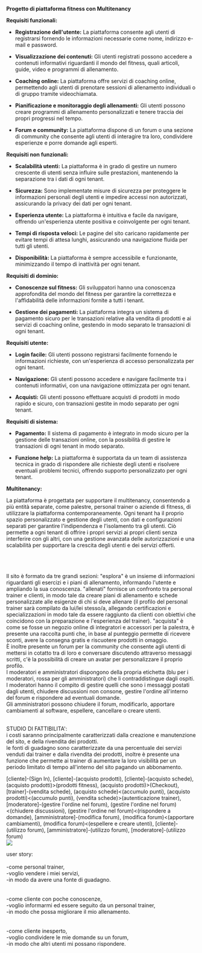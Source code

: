 **Progetto di piattaforma fitness con Multitenancy**

**Requisiti funzionali:**

- **Registrazione dell'utente:** La piattaforma consente agli utenti di registrarsi fornendo le informazioni necessarie come nome, indirizzo e-mail e password.
  
- **Visualizzazione dei contenuti:** Gli utenti registrati possono accedere a contenuti informativi riguardanti il mondo del fitness, quali articoli, guide, video e programmi di allenamento.
  
- **Coaching online:** La piattaforma offre servizi di coaching online, permettendo agli utenti di prenotare sessioni di allenamento individuali o di gruppo tramite videochiamata.
  
- **Pianificazione e monitoraggio degli allenamenti:** Gli utenti possono creare programmi di allenamento personalizzati e tenere traccia dei propri progressi nel tempo.
  
- **Forum e community:** La piattaforma dispone di un forum o una sezione di community che consente agli utenti di interagire tra loro, condividere esperienze e porre domande agli esperti.

**Requisiti non funzionali:**

- **Scalabilità utenti:** La piattaforma è in grado di gestire un numero crescente di utenti senza influire sulle prestazioni, mantenendo la separazione tra i dati di ogni tenant.
  
- **Sicurezza:** Sono implementate misure di sicurezza per proteggere le informazioni personali degli utenti e impedire accessi non autorizzati, assicurando la privacy dei dati per ogni tenant.
  
- **Esperienza utente:** La piattaforma è intuitiva e facile da navigare, offrendo un'esperienza utente positiva e coinvolgente per ogni tenant.
  
- **Tempi di risposta veloci:** Le pagine del sito caricano rapidamente per evitare tempi di attesa lunghi, assicurando una navigazione fluida per tutti gli utenti.
  
- **Disponibilità:** La piattaforma è sempre accessibile e funzionante, minimizzando il tempo di inattività per ogni tenant.

**Requisiti di dominio:**

- **Conoscenze sul fitness:** Gli sviluppatori hanno una conoscenza approfondita del mondo del fitness per garantire la correttezza e l'affidabilità delle informazioni fornite a tutti i tenant.
  
- **Gestione dei pagamenti:** La piattaforma integra un sistema di pagamento sicuro per le transazioni relative alla vendita di prodotti e ai servizi di coaching online, gestendo in modo separato le transazioni di ogni tenant.

**Requisiti utente:**

- **Login facile:** Gli utenti possono registrarsi facilmente fornendo le informazioni richieste, con un'esperienza di accesso personalizzata per ogni tenant.
  
- **Navigazione:** Gli utenti possono accedere e navigare facilmente tra i contenuti informativi, con una navigazione ottimizzata per ogni tenant.
  
- **Acquisti:** Gli utenti possono effettuare acquisti di prodotti in modo rapido e sicuro, con transazioni gestite in modo separato per ogni tenant.

**Requisiti di sistema:**

- **Pagamento:** Il sistema di pagamento è integrato in modo sicuro per la gestione delle transazioni online, con la possibilità di gestire le transazioni di ogni tenant in modo separato.
  
- **Funzione help:** La piattaforma è supportata da un team di assistenza tecnica in grado di rispondere alle richieste degli utenti e risolvere eventuali problemi tecnici, offrendo supporto personalizzato per ogni tenant.

**Multitenancy:**

La piattaforma è progettata per supportare il multitenancy, consentendo a più entità separate, come palestre, personal trainer o aziende di fitness, di utilizzare la piattaforma contemporaneamente. Ogni tenant ha il proprio spazio personalizzato e gestione degli utenti, con dati e configurazioni separati per garantire l'indipendenza e l'isolamento tra gli utenti. Ciò permette a ogni tenant di offrire i propri servizi ai propri clienti senza interferire con gli altri, con una gestione avanzata delle autorizzazioni e una scalabilità per supportare la crescita degli utenti e dei servizi offerti.
<br>
<br><br><br>

Il sito è formato da tre grandi sezioni: "esplora" è un insieme di informazioni riguardanti gli esercizi e i piani di allenamento, informando l'utente e ampliando la sua conoscenza. "allenati" fornisce un confronto tra personal trainer e clienti, in modo tale da creare piani di allenamento e schede personalizzate alle esigenze di chi si deve allenare (il profilo del personal trainer sarà compilato da lui/lei stesso/a, allegando certificazioni e specializzazioni in modo tale da essere raggiunto da clienti con obiettivi che coincidono con la preparazione e l'esperienza del trainer). "acquista" è come se fosse un negozio online di integratori e accessori per la palestra, è presente una raccolta punti che, in base al punteggio permette di ricevere sconti, avere la consegna gratis e riscuotere prodotti in omaggio.<br>
È inoltre presente un forum per la community che consente agli utenti di mettersi in cotatto tra di loro e conversare discutendo attraverso messaggi scritti, c'è la possibilità di creare un avatar per personalizzare il proprio profilo.<br>
I moderatori e amministratori dispongono della propria etichetta (blu per i moderatori, rossa per gli amministratori) che li contraddistingue dagli ospiti.<br>
I moderatori hanno il compito di gestire quelli che sono i messaggi postati dagli utenti, chiudere discussioni non consone, gestire l'ordine all'interno del forum e rispondere ad eventuali domande.<br>
Gli amministratori possono chiudere il forum, modificarlo, apportare cambiamenti al software, espellere, cancellare o creare utenti.<br><br>

STUDIO DI FATTIBILITA':<br>
i costi saranno principalmente caratterizzati dalla creazione e manutenzione del sito, e della rivendita dei prodotti.<br>
le fonti di guadagno sono caratterizzate da una percentuale dei servizi venduti dai trainer e dalla rivendita dei prodotti, inoltre è presente una funzione che permette ai trainer di aumentare la loro visibilità per un periodo limitato di tempo
all'interno del sito pagando un abbonamento.







[cliente]-(Sign In), [cliente]-(acquisto prodotti), 
[cliente]-(acquisto schede), 
(acquisto prodotti)>(prodotti fitness), 
(acquisto prodotti)>(Checkout), 
[trainer]-(vendita schede), 
(acquisto schede)<(accumulo punti), 
(acquisto prodotti)<(accumulo punti), 
(vendita schede)>(autenticazione trainer),
[moderatore]-(gestire l'ordine nel forum),
(gestire l'ordine nel forum)<(chiudere discussioni),
(gestire l'ordine nel forum)<(rispondere a domande),
[amministratore]-(modifica forum),
(modifica forum)<(apportare cambiamenti),
(modifica forum)<(espellere e creare utenti),
[cliente]-(utilizzo forum),
[amministratore]-(utilizzo forum),
[moderatore]-(utilizzo forum)<br>
<img src="http://yuml.me/diagram/scruffy/usecase/[cliente]-(Sign In), [cliente]-(acquisto prodotti), [cliente]-(acquisto schede), (acquisto prodotti)>(prodotti fitness), (acquisto prodotti)>(Checkout), [trainer]-(vendita schede), (acquisto schede)<(accumulo punti), (acquisto prodotti)<(accumulo punti), (vendita schede)>(autenticazione trainer),[moderatore]-(gestire l'ordine nel forum),(gestire l'ordine nel forum)<(chiudere discussioni),(gestire l'ordine nel forum)<(rispondere a domande),[amministratore]-(modifica forum),(modifica forum)<(apportare cambiamenti),(modifica forum)<(espellere e creare utenti),[cliente]-(utilizzo forum),[amministratore]-(utilizzo forum),[moderatore]-(utilizzo forum)" >


user story:<br><br>
-come personal trainer,<br>
-voglio vendere i miei servizi,<br>
-in modo da avere una fonte di guadagno.<br><br><br>
-come cliente con poche conoscenze,<br>
-voglio informarmi ed essere seguito da un personal trainer,<br>
-in modo che possa migliorare il mio allenamento.<br><br><br>
-come cliente inesperto,<br>
-voglio condividere le mie domande su un forum,<br>
-in modo che altri utenti mi possano rispondere.<br><br><br>
